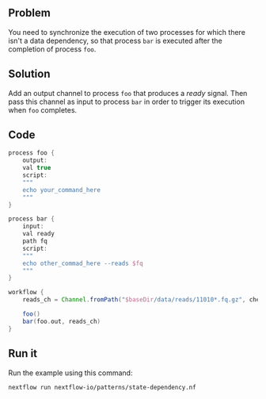 ## Problem 

You need to synchronize the execution of two processes for which there isn't a data dependency, so that process `bar` is executed after the completion of process `foo`.  

## Solution

Add an output channel to process `foo` that produces a _ready_ signal. Then pass this channel as input to process `bar` in order to trigger its execution when `foo` completes.

## Code 

```groovy
process foo {
    output: 
    val true
    script:
    """
    echo your_command_here
    """
}

process bar {
    input: 
    val ready
    path fq
    script:
    """
    echo other_commad_here --reads $fq
    """
}

workflow {
    reads_ch = Channel.fromPath("$baseDir/data/reads/11010*.fq.gz", checkIfExists:true)

    foo()
    bar(foo.out, reads_ch)
}
```

## Run it

Run the example using this command:

```bash
nextflow run nextflow-io/patterns/state-dependency.nf
```
